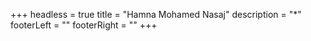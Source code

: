 +++
headless = true
title = "Hamna Mohamed Nasaj"
description = "*"
footerLeft = ""
footerRight = ""
+++

